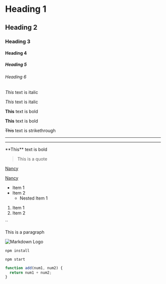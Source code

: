 <!-- Headings -->

# Heading 1

## Heading 2

### Heading 3

#### Heading 4

##### Heading 5

###### Heading 6

<!-- Italic -->

_This_ text is italic

_This_ text is italic

<!-- Strong -->

**This** text is bold

**This** text is bold

<!-- Strikethrough -->

~~This~~ text is strikethrough

<!-- Horizontal Rule -->

---

---

<!-- Escaping characters -->

\*\*This\*\* text is bold

<!-- Block Quotes -->

> This is a quote

<!-- Links -->

[Nancy](link)

<!-- With a title on hover -->

[Nancy](link "title")

<!-- ul -->

- Item 1
- Item 2
  - Nested Item 1

<!-- ol -->

1. Item 1
2. Item 2

<!-- inline code block -->

``<p>This is a paragraph</p>

<!-- image -->

![Markdown Logo](https://markdown-here.com/img/icon256.png)

<!-- GitHub Markdown -->

<!-- Code Blocks -->

```
npm install

npm start
```

```javascript
function add(num1, num2) {
  return num1 + num2;
}
```

